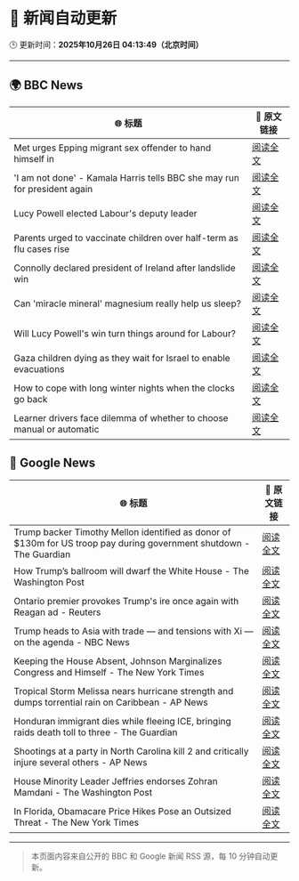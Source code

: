 # 🧠 新闻自动更新

🕒 更新时间：**2025年10月26日 04:13:49（北京时间）**

---

## 🌍 BBC News

| 🌐 标题 | 🔗 原文链接 |
|--------|-------------|
| Met urges Epping migrant sex offender to hand himself in | [阅读全文](https://www.bbc.com/news/articles/cdx4k2d5yxlo?at_medium=RSS&at_campaign=rss) |
| 'I am not done' - Kamala Harris tells BBC she may run for president again | [阅读全文](https://www.bbc.com/news/articles/cx2n7k2veywo?at_medium=RSS&at_campaign=rss) |
| Lucy Powell elected Labour's deputy leader | [阅读全文](https://www.bbc.com/news/articles/c620g2gj0x5o?at_medium=RSS&at_campaign=rss) |
| Parents urged to vaccinate children over half-term as flu cases rise | [阅读全文](https://www.bbc.com/news/articles/cpwv7yw4dz9o?at_medium=RSS&at_campaign=rss) |
| Connolly declared president of Ireland after landslide win | [阅读全文](https://www.bbc.com/news/articles/c4gk2kml122o?at_medium=RSS&at_campaign=rss) |
| Can 'miracle mineral' magnesium really help us sleep? | [阅读全文](https://www.bbc.com/news/articles/czxn1qxrr32o?at_medium=RSS&at_campaign=rss) |
| Will Lucy Powell's win turn things around for Labour? | [阅读全文](https://www.bbc.com/news/articles/cly9g1vnjqjo?at_medium=RSS&at_campaign=rss) |
| Gaza children dying as they wait for Israel to enable evacuations | [阅读全文](https://www.bbc.com/news/articles/cze61zg7zzpo?at_medium=RSS&at_campaign=rss) |
| How to cope with long winter nights when the clocks go back | [阅读全文](https://www.bbc.com/news/articles/cn4jyrzxmzgo?at_medium=RSS&at_campaign=rss) |
| Learner drivers face dilemma of whether to choose manual or automatic | [阅读全文](https://www.bbc.com/news/articles/c1wgpr40jeno?at_medium=RSS&at_campaign=rss) |

## 📰 Google News

| 🌐 标题 | 🔗 原文链接 |
|--------|-------------|
| Trump backer Timothy Mellon identified as donor of $130m for US troop pay during government shutdown - The Guardian | [阅读全文](https://news.google.com/rss/articles/CBMilAFBVV95cUxNVkI2aVhiRWJhUkdIZlRNUkNoNzN4UUVWT0p0aHlaS2ozeWVDYmdZX0Ixb2FRU0t5S013RnBpbGtjeG1CSGRVVHZqUFNXbzRXWmRPZWV6blVnSEVfV3BVemw0YkpnTWVTQ0pPWWs3OVMweUs5RHdhODczSVFFcUNObmd4Vl9vUkU5aUE0UGxDS2hmcFhN?oc=5) |
| How Trump’s ballroom will dwarf the White House - The Washington Post | [阅读全文](https://news.google.com/rss/articles/CBMikgFBVV95cUxNMmNQMmRqNmk2aTJJbDdudXhnSmhMMW42Y00wWW9JNjAyRmk1QmZjZjJ2M293aDljaFpTS3hJSk1ZM1hCdmZTdXBnNzJOalM4ZTJxcktsbDJlbGd4czd0SmN0bC1uMEF4ZEVwdlFJWjBmaTl5dUNXckxYTVdSZDVIWGd4S3FlU1RnTnN1WE1Hc09xUQ?oc=5) |
| Ontario premier provokes Trump's ire once again with Reagan ad - Reuters | [阅读全文](https://news.google.com/rss/articles/CBMivAFBVV95cUxOTThFMFhlbHhCR0hjaXNuSmxvMjNOR0R6ekw4V1gwTkktS1FqQWZDVW9ETHI2QmU3eWFZXzBFaFdJcDZoS3FmOFJSLTlobnFuaEZRX0dDUDZvaEREdDJpMGdla3h2dnBKQWxWdnI5aXVVR2lXNjhrMDU4M3BrcjFRRUV4czdSWUN1SGRZOEdsVnVleWNLT0J5RWg1MDZfZjMtbS1nUDZiOU5JcVNBZFg1VkpQWGdwNFVYMjUyWg?oc=5) |
| Trump heads to Asia with trade — and tensions with Xi — on the agenda - NBC News | [阅读全文](https://news.google.com/rss/articles/CBMisgFBVV95cUxQaVk0M0h3Tm0tOU1PVDVqeFU0LUR5bHBvc3hPc2dvTk1rSTIzQWpjZkRrMWUzWEpNNjVybWxMMkl4aFlPVGpjV1oyVWVEMU9MTEV5UE9ZamJYdXQxclp1cEEzVmZBNjA4M0FoNGNnYUUyZXFXUC05V3VxTFVKSllMUVE4dy1xV0pLY1ZUVHhJTjlTY3lleFU0d3JURm1tMzlpRzE3SnlUTURIUVBUdUhqTXNR0gFWQVVfeXFMTndyN2dhY0oxSjFVSm9OaXphYVRpdWJfekVLN2tVUGV0TnBJWXZrMGd6Si14bmFMdmVLcTF5SW96VFUzV3FiRWtvV2w1ZTZPM0U1Q0lIZ3c?oc=5) |
| Keeping the House Absent, Johnson Marginalizes Congress and Himself - The New York Times | [阅读全文](https://news.google.com/rss/articles/CBMiiAFBVV95cUxPU3JPOGVqMG9WV1JkZTJjVlVtRGVMUW9rQlFLZ2NOeUt4bUNlV1NzZmZoNlVvYVNSc3h0RjhvSzIyVm1MMnRhbmtSNVVISmxpQXRacFRmVERCSldQNHBLVWt5WndVbkdtQmxjZ2lncE1NTlNXaUJNQ19tQTg0ck1SZU9paVJGR20y?oc=5) |
| Tropical Storm Melissa nears hurricane strength and dumps torrential rain on Caribbean - AP News | [阅读全文](https://news.google.com/rss/articles/CBMiqwFBVV95cUxNeHZMX2VyTGFoVmszZXNZVVlTM3p1bkt3dTZBQ2ttTk1sb1g1VkNIMGRfSjJkQUo3RjloTnl6NUY3TjdUVjktS19sYm8xR2JteUwxN1FHMW9TNG9zX2xySEtOUFh2RWhhVzlRTEdLMnpxcEdGV2lvb3V2MmNyVEpQMWpwV1dtamlIMVN6SXFOXy1mXzhVUldGMFdjNEstY1NvMmlsbDdhUFpBZlU?oc=5) |
| Honduran immigrant dies while fleeing ICE, bringing raids death toll to three - The Guardian | [阅读全文](https://news.google.com/rss/articles/CBMilAFBVV95cUxNVThuZWxQS085c29DZXdSd09iOHNLQWNsQlEtei1kaUhUUmVyQ2dDZEU4bm96SWo4aGczTVlFaC0xcHVZSzZyMXNBME40M2V2TzhWRWExSk9rV056ZVVjeFRpTndLTENndW9BYWd2WDdhUndKOFlMYkRxdDN0OTRwSUpYRkhJV0xWcGpnUGxHVHpSYmV6?oc=5) |
| Shootings at a party in North Carolina kill 2 and critically injure several others - AP News | [阅读全文](https://news.google.com/rss/articles/CBMinAFBVV95cUxNRUhYdkZmaU9VNDB1ckJwcG15SDVKQXJHRXdzeTVldHllVmZZLUxtc2gzQ0JtclVpdDE5dGxYLXh1LV9vNW92X09JN043YURoU3Y1cE1MbDJ6ZGFHUHBMbWtVUUYtR0NmaWhFeVhXU0dyREJic2NYeThDNWg5dnZoeGFPVWdXYnd3dVp5aTA3d2xiTlV2UW8zdU1DX0w?oc=5) |
| House Minority Leader Jeffries endorses Zohran Mamdani - The Washington Post | [阅读全文](https://news.google.com/rss/articles/CBMimgFBVV95cUxNczI2bWdMTjFjUjRUem1fUThjTkNGRVRjZ0s2VS1aeFFNVlBtLXlYbWV1QmZXRXVlWnVSS3p3WW1KRHRHSjN3UDV1dm1UVUNtQmVzR0ozc0s1MXpyenRVc0RxR1BjNUFZbWlHWmJNMFd4ZGxUQ3B2MXo1a0MtbGhtN0pzQ3B2UDVRRXpLZlZBRkp1NHhPZXRjN2lR?oc=5) |
| In Florida, Obamacare Price Hikes Pose an Outsized Threat - The New York Times | [阅读全文](https://news.google.com/rss/articles/CBMingFBVV95cUxOSm14aTlERlE5dmlqMVZPVUFQdU1VMFZkR2dqcmxBS0E0ejhhb0xaWmxrX2V2bk5SVV8wZVlsMGdrSkJqTmNjc1I2eWxKS1dhN3JIdzgyM0drVU1zaTFraVduQ2UtOWtUNzB0MmM2MjZ4TjcyVFBUXzNIUmxDRjBNX1RZWFJvVUNtV3FfbTY5RTh1dEhSZVM5VE15RnFEUQ?oc=5) |

---
> 本页面内容来自公开的 BBC 和 Google 新闻 RSS 源，每 10 分钟自动更新。